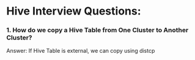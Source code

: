 # Hive Interview Questions:

### 1. How do we copy a Hive Table from One Cluster to Another Cluster?
Answer: If Hive Table is external, we can copy using distcp

